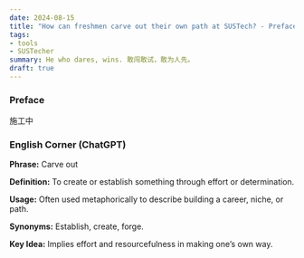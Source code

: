 ```yaml
---
date: 2024-08-15
title: "How can freshmen carve out their own path at SUSTech? - Preface "
tags: 
- tools 
- SUSTecher
summary: He who dares, wins. 敢闯敢试，敢为人先。
draft: true
---
```


### Preface

施工中

### English Corner (ChatGPT)

**Phrase:** Carve out

**Definition:** To create or establish something through effort or determination.

**Usage:** Often used metaphorically to describe building a career, niche, or path.

**Synonyms:** Establish, create, forge.

**Key Idea:** Implies effort and resourcefulness in making one’s own way.
